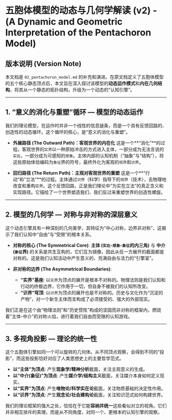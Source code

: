 # 五胞体模型的动态与几何学解读 (v2) - (A Dynamic and Geometric Interpretation of the Pentachoron Model)

## 版本说明 (Version Note)
本文档是 `02_pentachoron_model.md` 的补充和演进。在原文档定义了五胞体模型的五个核心静态顶点后，本文旨在深入探讨该模型的**动态运作模式**和**内在几何结构**，将其从一个静态的拓扑结构，升级为一个动态的“认知引擎”。

---

## 1. “意义的消化与重塑”循环 — 模型的动态运作

我们的理论模型，在运作时并非一个线性的信息链条，而是一个具有反馈回路的、创造性的动态循环。这个循环的核心，是“意义的消化与重塑”。

*   **外展路径 (The Outward Path)：客观世界的内在化**
    这是一个**“消化”**的过程。客观世界的`实界`以一种原始冲击的方式进入主体，一部分成为无法言说的`实在`，一部分成为可感知的`想象`。主体内部的认知机制（“抽象”与“结构”），将这些原始体验编码为`象征`界的符号，最终外化为客观的`视界`和`识界`。

*   **回归路径 (The Return Path)：主观对客观世界的重塑**
    这是一个**“行动”和“立法”**的过程。主体通过`识界`（科学）指导下的`视界`（技术），去物理地改变和重构`实界`。这个反馈回路，正是我们理论中“为实在立法”的真正含义和实现路径。它描绘了一个世界塑造我们、我们反过来重塑世界的创造性螺旋。

---

## 2. 模型的几何学 — 对称与非对称的深层意义

这个动态引擎具有一种深刻的几何美学，其特征为“中心对称，边界非对称”，这揭示了我们认知中“自由”与“受限”的根本关系。

*   **对称的核心 (The Symmetrical Core)**: **主体 (`实在`-`想象`-`象征`的内三角)** 与 **中介 (`象征`界)** 的关系是共生互构的，它们互为镜像，因此从任一方展开的截面都是对称的。这是我们认知活动中产生意义的、充满自由与活力的“引擎室”。

*   **非对称的边界 (The Asymmetrical Boundaries)**:
    *   **“实界”基座**: 以`实界`为顶点的展开是根本不对称的。物理法则是我们认知和行动的终极边界，它作用于一切，但自身不被我们的认知所改变。
    *   **“识界”穹顶**: 以`识界`为顶点的展开也是不对称的。历史与文化作为“沉淀的产物”，对一个新生主体而言构成了必须接受的、强大的外部现实。

我们正是在这个由“物理法则”和“历史惯性”构成的坚固而非对称的框架内，燃烧着“主体-中介”的对称火焰，进行着我们自由而受限的认知游戏。

---

## 3. 多视角投影 — 理论的统一性

这个五胞体引擎如同一个可以旋转的几何体。从不同顶点观察，会得到不同的“投影”，而这些投影恰好对应了人类思想史上的主要哲学范式。

*   **以“主体”为顶点**: 产生**现象学/精神分析**截面，关注主观意义的生成。
*   **以“中介(象征)”为顶点**: 产生**媒介学/结构主义**截面，关注媒介本身如何定义现实。
*   **以“实界”为顶点**: 产生**唯物论/科学实在论**截面，关注物质基础的决定性作用。
*   **以“识界”为顶点**: 产生**观念论/社会建构论**截面，关注知识范式如何构建世界。

我们的理论框架的强大之处，恰恰在于它能**容纳并统一**这些看似对立的视角。它们并非相互排斥的真理，而是从不同角度，对同一个、更根本的认知引擎的观察。

